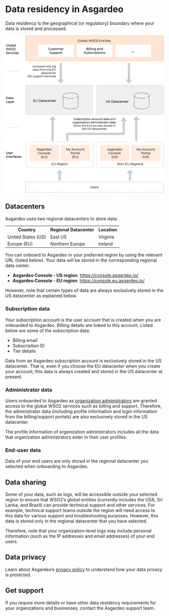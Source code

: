 # Data residency in Asgardeo

Data residency is the geographical (or regulatory) boundary where your data is stored and processed.

![data residency in Asgardeo](../assets/img/references/asgardeo-data-residency.png)

## Datacenters

Asgardeo uses two regional datacenters to store data:

<table>
    <tr>
        <th>
            Country
        </th>
        <th>
            Regional Datacenter
        </th>
        <th>
            Location
        </th>
    </tr>
    <tr>
        <td>
            United States (US)
        </td>
        <td>
            East US
        </td>
        <td>
            Virginia
        </td>
    </tr>
    <tr>
        <td>
            Europe (EU)
        </td>
        <td>
            Northern Europe
        </td>
        <td>
            Ireland
        </td>
    </tr>
</table>

You can onboard to Asgardeo in your preferred region by using the relevant URL (listed below). Your data will be stored in the corresponding regional data center.

- **Asgardeo Console - US region**: https://console.asgardeo.io/
- **Asgardeo Console - EU region**: https://console.eu.asgardeo.io/

However, note that certain types of data are always exclusively stored in the US datacenter as explained below.

### Subscription data

Your subscription account is the user account that is created when you are onboarded to Asgardeo. Billing details are linked to this account. Listed below are some of the subscription data:

- Billing email
- Subscription ID
- Tier details

Data from an Asgardeo subscription account is exclusively stored in the US datacenter. That is, even if you choose the EU datacenter when you create your account, this data is always created and stored in the US datacenter at present.

### Administrator data

Users onboarded to Asgardeo as [organization administrators](../../guides/users/manage-collaborators/) are granted access to the global WSO2 services such as billing and support. Therefore, the administrator data (including profile information and login information from the billing/support portals) are also exclusively stored in the US datacenter.

The profile information of organization administrators includes all the data that organization administrators enter in their user profiles.

### End-user data

Data of your end users are only stored in the regional datacenter you selected when onboarding to Asgardeo.

## Data sharing

Some of your data, such as logs, will be accessible outside your selected region to ensure that WSO2’s global entities (currently includes the USA, Sri Lanka, and Brazil) can provide technical support and other services. For example, technical support teams outside the region will need access to this data for various support and troubleshooting purposes. However, this data is stored only in the regional
datacenter that you have selected.

Therefore, note that your organization–level logs may include personal information (such as the IP addresses and email addresses) of your end users.

## Data privacy

Learn about Asgardeo’s [privacy policy](../..https://wso2.com/asgardeo/privacy-policy/#:~:text=Asgardeo%20doesn%27t%20store%20any,API%20Services%20User%20Data%20Policy.) to understand how your data privacy is protected.

## Get support

If you require more details or have other data residency requirements for your organizations and businesses, contact the Asgardeo support team.
